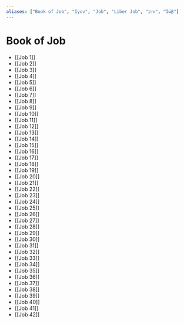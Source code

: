 ```yaml
---
aliases: ["Book of Job", "Iyov", "Job", "Liber Job", "איוב", "Ἰώβ"]
---
```



# Book of Job
- [[Job 1]]
- [[Job 2]]
- [[Job 3]]
- [[Job 4]]
- [[Job 5]]
- [[Job 6]]
- [[Job 7]]
- [[Job 8]]
- [[Job 9]]
- [[Job 10]]
- [[Job 11]]
- [[Job 12]]
- [[Job 13]]
- [[Job 14]]
- [[Job 15]]
- [[Job 16]]
- [[Job 17]]
- [[Job 18]]
- [[Job 19]]
- [[Job 20]]
- [[Job 21]]
- [[Job 22]]
- [[Job 23]]
- [[Job 24]]
- [[Job 25]]
- [[Job 26]]
- [[Job 27]]
- [[Job 28]]
- [[Job 29]]
- [[Job 30]]
- [[Job 31]]
- [[Job 32]]
- [[Job 33]]
- [[Job 34]]
- [[Job 35]]
- [[Job 36]]
- [[Job 37]]
- [[Job 38]]
- [[Job 39]]
- [[Job 40]]
- [[Job 41]]
- [[Job 42]]

